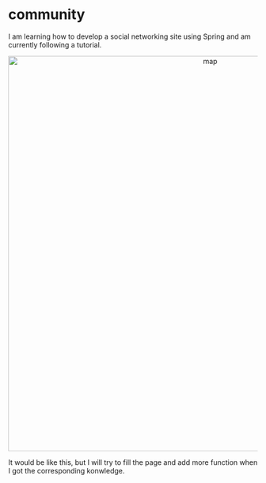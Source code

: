 # community
I am learning how to develop a social networking site using Spring and am currently following a tutorial.
<div align=center>
<img src="https://user-images.githubusercontent.com/76421876/209457517-91de1dc7-806e-47ad-9fac-0015090b88d6.PNG" alt="map" width="800" />
</div>

It would be like this, but I will try to fill the page and add more function when I got the corresponding konwledge.
